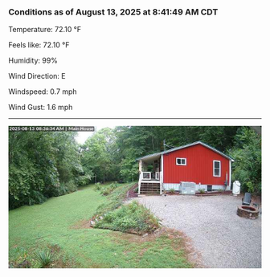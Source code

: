 ### Conditions as of August 13, 2025 at 8:41:49 AM CDT 

Temperature: 72.10 &deg;F

Feels like: 72.10 &deg;F

Humidity: 99%

Wind Direction: E

Windspeed: 0.7 mph

Wind Gust: 1.6 mph

---

<img src="./images/latest.jpeg"/>

